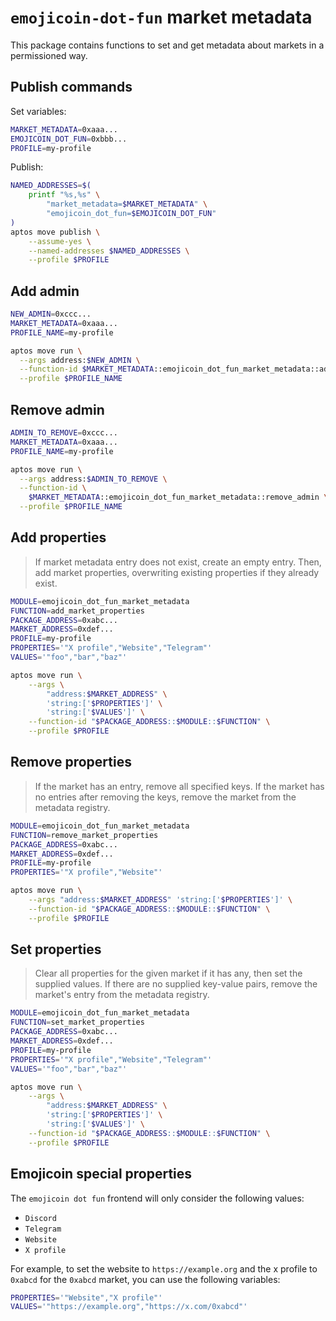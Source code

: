 <!-- cspell:word permissioned -->

# `emojicoin-dot-fun` market metadata

This package contains functions to set and get metadata about markets in a
permissioned way.

## Publish commands

Set variables:

```sh
MARKET_METADATA=0xaaa...
EMOJICOIN_DOT_FUN=0xbbb...
PROFILE=my-profile
```

Publish:

```sh
NAMED_ADDRESSES=$(
    printf "%s,%s" \
        "market_metadata=$MARKET_METADATA" \
        "emojicoin_dot_fun=$EMOJICOIN_DOT_FUN"
)
aptos move publish \
    --assume-yes \
    --named-addresses $NAMED_ADDRESSES \
    --profile $PROFILE
```

## Add admin

```sh
NEW_ADMIN=0xccc...
MARKET_METADATA=0xaaa...
PROFILE_NAME=my-profile

aptos move run \
  --args address:$NEW_ADMIN \
  --function-id $MARKET_METADATA::emojicoin_dot_fun_market_metadata::add_admin \
  --profile $PROFILE_NAME
```

## Remove admin

```sh
ADMIN_TO_REMOVE=0xccc...
MARKET_METADATA=0xaaa...
PROFILE_NAME=my-profile

aptos move run \
  --args address:$ADMIN_TO_REMOVE \
  --function-id \
    $MARKET_METADATA::emojicoin_dot_fun_market_metadata::remove_admin \
  --profile $PROFILE_NAME
```

## Add properties

> If market metadata entry does not exist, create an empty entry. Then, add
> market properties, overwriting existing properties if they already exist.

```sh
MODULE=emojicoin_dot_fun_market_metadata
FUNCTION=add_market_properties
PACKAGE_ADDRESS=0xabc...
MARKET_ADDRESS=0xdef...
PROFILE=my-profile
PROPERTIES='"X profile","Website","Telegram"'
VALUES='"foo","bar","baz"'
```

```sh
aptos move run \
    --args \
        "address:$MARKET_ADDRESS" \
        'string:['$PROPERTIES']' \
        'string:['$VALUES']' \
    --function-id "$PACKAGE_ADDRESS::$MODULE::$FUNCTION" \
    --profile $PROFILE
```

## Remove properties

> If the market has an entry, remove all specified keys. If the market has no
> entries after removing the keys, remove the market from the metadata registry.

```sh
MODULE=emojicoin_dot_fun_market_metadata
FUNCTION=remove_market_properties
PACKAGE_ADDRESS=0xabc...
MARKET_ADDRESS=0xdef...
PROFILE=my-profile
PROPERTIES='"X profile","Website"'
```

```sh
aptos move run \
    --args "address:$MARKET_ADDRESS" 'string:['$PROPERTIES']' \
    --function-id "$PACKAGE_ADDRESS::$MODULE::$FUNCTION" \
    --profile $PROFILE
```

## Set properties

> Clear all properties for the given market if it has any, then set the supplied
> values. If there are no supplied key-value pairs, remove the market's entry
> from the metadata registry.

```sh
MODULE=emojicoin_dot_fun_market_metadata
FUNCTION=set_market_properties
PACKAGE_ADDRESS=0xabc...
MARKET_ADDRESS=0xdef...
PROFILE=my-profile
PROPERTIES='"X profile","Website","Telegram"'
VALUES='"foo","bar","baz"'
```

```sh
aptos move run \
    --args \
        "address:$MARKET_ADDRESS" \
        'string:['$PROPERTIES']' \
        'string:['$VALUES']' \
    --function-id "$PACKAGE_ADDRESS::$MODULE::$FUNCTION" \
    --profile $PROFILE
```

## Emojicoin special properties

The `emojicoin dot fun` frontend will only consider the following values:

- `Discord`
- `Telegram`
- `Website`
- `X profile`

For example, to set the website to `https://example.org` and the x profile to
`0xabcd` for the `0xabcd` market, you can use the following variables:

```sh
PROPERTIES='"Website","X profile"'
VALUES='"https://example.org","https://x.com/0xabcd"'
```
